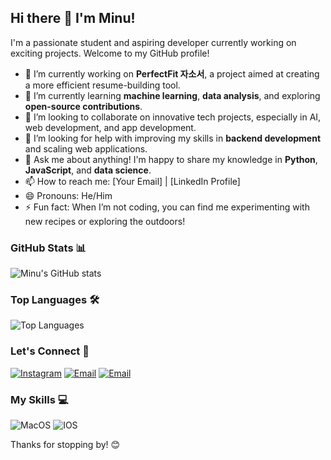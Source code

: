 ## Hi there 👋 I'm Minu!

I'm a passionate student and aspiring developer currently working on exciting projects. Welcome to my GitHub profile!

- 🔭 I’m currently working on **PerfectFit 자소서**, a project aimed at creating a more efficient resume-building tool.
- 🌱 I’m currently learning **machine learning**, **data analysis**, and exploring **open-source contributions**.
- 👯 I’m looking to collaborate on innovative tech projects, especially in AI, web development, and app development.
- 🤔 I’m looking for help with improving my skills in **backend development** and scaling web applications.
- 💬 Ask me about anything! I'm happy to share my knowledge in **Python**, **JavaScript**, and **data science**.
- 📫 How to reach me: [Your Email] | [LinkedIn Profile]
- 😄 Pronouns: He/Him
- ⚡ Fun fact: When I’m not coding, you can find me experimenting with new recipes or exploring the outdoors!

### GitHub Stats 📊
![Minu's GitHub stats](https://github-readme-stats.vercel.app/api?username=Minu0803&show_icons=true&theme=radical)

### Top Languages 🛠
![Top Languages](https://github-readme-stats.vercel.app/api/top-langs/?username=Minu0803&layout=compact&theme=radical)

### Let's Connect 🤝
[![Instagram](https://img.shields.io/badge/-Instagram-purple)](https://www.instagram.com/Minuffy)
[![Email](https://img.shields.io/badge/-Email-red)](mailto:calvin08@naver.com)
[![Email](https://img.shields.io/badge/-Email-red)](mailto:calvin0803@gmail.com)

### My Skills 💻
![MacOS](https://img.shields.io/badge/mac%20os-000000?style=for-the-badge&logo=apple&logoColor=white)
![IOS](https://img.shields.io/badge/mac%20os-000000?style=for-the-badge&logo=apple&logoColor=white)

Thanks for stopping by! 😊
